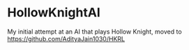 # HollowKnightAI

My initial attempt at an AI that plays Hollow Knight, moved to https://github.com/AdityaJain1030/HKRL
